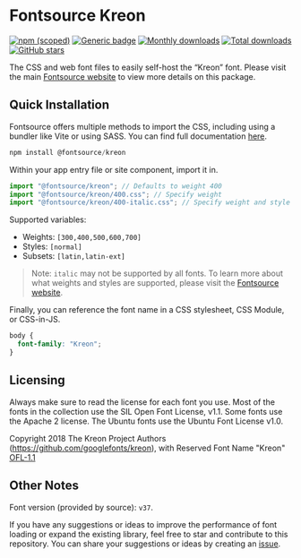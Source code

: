 # Fontsource Kreon

[![npm (scoped)](https://img.shields.io/npm/v/@fontsource/kreon?color=brightgreen)](https://www.npmjs.com/package/@fontsource/kreon) [![Generic badge](https://img.shields.io/badge/fontsource-passing-brightgreen)](https://github.com/fontsource/fontsource) [![Monthly downloads](https://badgen.net/npm/dm/@fontsource/kreon)](https://github.com/fontsource/fontsource) [![Total downloads](https://badgen.net/npm/dt/@fontsource/kreon)](https://github.com/fontsource/fontsource) [![GitHub stars](https://img.shields.io/github/stars/fontsource/fontsource.svg?style=social&label=Star)](https://github.com/fontsource/fontsource/stargazers)

The CSS and web font files to easily self-host the “Kreon” font. Please visit the main [Fontsource website](https://fontsource.org/fonts/kreon) to view more details on this package.

## Quick Installation

Fontsource offers multiple methods to import the CSS, including using a bundler like Vite or using SASS. You can find full documentation [here](https://fontsource.org/docs/getting-started/introduction).

```javascript
npm install @fontsource/kreon
```

Within your app entry file or site component, import it in.

```javascript
import "@fontsource/kreon"; // Defaults to weight 400
import "@fontsource/kreon/400.css"; // Specify weight
import "@fontsource/kreon/400-italic.css"; // Specify weight and style
```

Supported variables:
- Weights: `[300,400,500,600,700]`
- Styles: `[normal]`
- Subsets: `[latin,latin-ext]`

> Note: `italic` may not be supported by all fonts. To learn more about what weights and styles are supported, please visit the [Fontsource website](https://fontsource.org/fonts/kreon).

Finally, you can reference the font name in a CSS stylesheet, CSS Module, or CSS-in-JS.

```css
body {
  font-family: "Kreon";
}
```

## Licensing
Always make sure to read the license for each font you use. Most of the fonts in the collection use the SIL Open Font License, v1.1. Some fonts use the Apache 2 license. The Ubuntu fonts use the Ubuntu Font License v1.0.

Copyright 2018 The Kreon Project Authors (https://github.com/googlefonts/kreon), with Reserved Font Name "Kreon"
[OFL-1.1](https://openfontlicense.org)

## Other Notes
Font version (provided by source): `v37`.

If you have any suggestions or ideas to improve the performance of font loading or expand the existing library, feel free to star and contribute to this repository. You can share your suggestions or ideas by creating an [issue](https://github.com/fontsource/fontsource/issues).